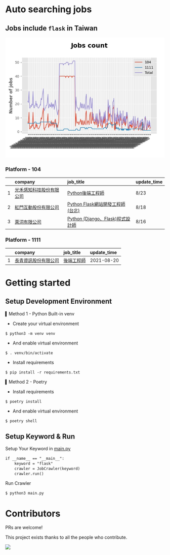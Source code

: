 # Auto searching jobs

## Jobs include `flask` in Taiwan 

 ![image](./doc/plot_img.jpg)


### Platform - 104


|    | company                                                                           | job_title                                                                                   | update_time   |
|---:|:----------------------------------------------------------------------------------|:--------------------------------------------------------------------------------------------|:--------------|
|  1 | [光禾感知科技股份有限公司](https://www.104.com.tw/company/1a2x6bks9s?jobsource=2018indexpoc)  | [Python後端工程師](https://www.104.com.tw/job/71j4l?jobsource=2018indexpoc)                      | 8/23          |
|  2 | [紅門互動股份有限公司](https://www.104.com.tw/company/oh4m67k?jobsource=jolist_a_relevance) | [Python Flask網站開發工程師(台北)](https://www.104.com.tw/job/6xtfl?jobsource=jolist_a_relevance)    | 8/18          |
|  3 | [萊泀有限公司](https://www.104.com.tw/company/1a2x6blg3t?jobsource=jolist_a_relevance)  | [Python (Django、Flask)程式設計師](https://www.104.com.tw/job/7cs5e?jobsource=jolist_a_relevance) | 8/16          |

### Platform - 1111


|    | company                                              | job_title                                      | update_time   |
|---:|:-----------------------------------------------------|:-----------------------------------------------|:--------------|
|  1 | [長青資訊股份有限公司](https://www.1111.com.tw/corp/71694811/) | [後端工程師](https://www.1111.com.tw/job/85012186/) | 2021-08-20    |



# Getting started
## Setup Development Environment
▍Method 1 - Python Built-in venv

- Create your virtual environment
```
$ python3 -m venv venv
```
- And enable virtual environment
```
$ . venv/bin/activate
```
- Install requirements
```
$ pip install -r requirements.txt 
```

▍Method 2 - Poetry
- Install requirements
```
$ poetry install
```
- And enable virtual environment
```
$ poetry shell
```

## Setup Keyword & Run

Setup Your Keyword in [main.py](./main.py#L88)
```
if __name__ == "__main__":
    keyword = "flask"
    crawler = JobCrawler(keyword)
    crawler.run()
```

Run Crawler
```
$ python3 main.py
```

# Contributors
PRs are welcome!

This project exists thanks to all the people who contribute.

<a href="https://github.com/hsuanchi/auto-search-flask-job/graphs/contributors">
  <img src="https://contrib.rocks/image?repo=hsuanchi/auto-search-flask-job"/>
</a>

